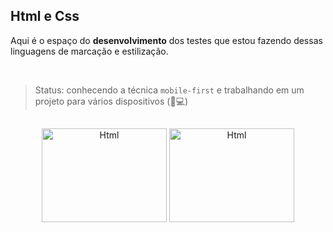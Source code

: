 ## Html e Css
<p>Aqui é o espaço do <b>desenvolvimento</b> dos testes que estou fazendo dessas linguagens de marcação e estilização.</p>
<br>

> Status: conhecendo a técnica `mobile-first` e trabalhando em um projeto para vários dispositivos (📱💻)

##

<div align= "center"> 
  
  <img src="https://cdn.jsdelivr.net/gh/devicons/devicon/icons/html5/html5-plain-wordmark.svg" alt="Html" style="width: 200px; height: 150px;" />
  
  <img src="https://cdn.jsdelivr.net/gh/devicons/devicon/icons/css3/css3-plain-wordmark.svg"  alt="Html" style="width: 200px; height: 150px;">

</div>
